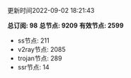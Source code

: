 更新时间2022-09-02 18:21:43

**总订阅: 98**
**总节点: 9209**
**有效节点: 2599**
- ss节点: 211
- v2ray节点: 2085
- trojan节点: 289
- ssr节点: 14
